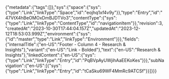 {"metadata":{"tags":[]},"sys":{"space":{"sys":{"type":"Link","linkType":"Space","id":"eojhq1xf4v9y"}},"type":"Entry","id":"47VtX4hBeOMOxDmBJDTVo3","contentType":{"sys":{"type":"Link","linkType":"ContentType","id":"navigationItem"}},"revision":3,"createdAt":"2023-10-30T17:44:04.157Z","updatedAt":"2023-12-12T18:53:03.999Z","environment":{"sys":{"id":"master","type":"Link","linkType":"Environment"}}},"fields":{"internalTitle":{"en-US":"Footer - Column 4 - Research & Insights"},"variant":{"en-US":"Link - Bolded"},"text":{"en-US":"Research & Insights"},"linkedContent":{"en-US":{"sys":{"type":"Link","linkType":"Entry","id":"PqBVpAyUWjihAaEEKoKes"}}},"subNavigation":{"en-US":[{"sys":{"type":"Link","linkType":"Entry","id":"tCaSku69WF4MmRc9ATCSf"}}]}}}